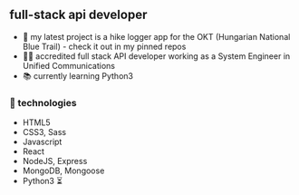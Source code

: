 ## full-stack api developer
- 🌳 my latest project is a hike logger app for the OKT (Hungarian National Blue Trail) - check it out in my pinned repos
- 👨‍💻 accredited full stack API developer working as a System Engineer in Unified Communications
- 📚 currently learning Python3
### 🔧 technologies
- HTML5
- CSS3, Sass
- Javascript
- React
- NodeJS, Express
- MongoDB, Mongoose
- Python3 ⏳

<!--
**agolautner/agolautner** is a ✨ _special_ ✨ repository because its `README.md` (this file) appears on your GitHub profile.

Here are some ideas to get you started:

- 🔭 I’m currently working on ...
- 🌱 I’m currently learning ...
- 👯 I’m looking to collaborate on ...
- 🤔 I’m looking for help with ...
- 💬 Ask me about ...
- 📫 How to reach me: ...
- 😄 Pronouns: ...
- ⚡ Fun fact: ...
-->
